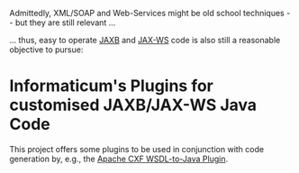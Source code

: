 Admittedly, XML/SOAP and Web-Services might be old school techniques -- but they are still relevant ...

... thus, easy to operate [JAXB](https://jcp.org/en/jsr/detail?id=222) and [JAX-WS](https://jcp.org/en/jsr/detail?id=224) code is also still a reasonable objective to pursue:

# Informaticum's Plugins for customised JAXB/JAX-WS Java Code

This project offers some plugins to be used in conjunction with code generation by, e.g., the [Apache CXF WSDL-to-Java Plugin](https://cxf.apache.org/docs/maven-cxf-codegen-plugin-wsdl-to-java.html).
